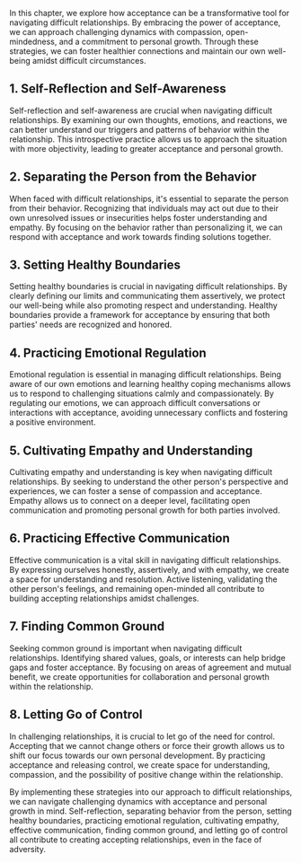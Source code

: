 
In this chapter, we explore how acceptance can be a transformative tool for navigating difficult relationships. By embracing the power of acceptance, we can approach challenging dynamics with compassion, open-mindedness, and a commitment to personal growth. Through these strategies, we can foster healthier connections and maintain our own well-being amidst difficult circumstances.

**1. Self-Reflection and Self-Awareness**
-----------------------------------------

Self-reflection and self-awareness are crucial when navigating difficult relationships. By examining our own thoughts, emotions, and reactions, we can better understand our triggers and patterns of behavior within the relationship. This introspective practice allows us to approach the situation with more objectivity, leading to greater acceptance and personal growth.

**2. Separating the Person from the Behavior**
----------------------------------------------

When faced with difficult relationships, it's essential to separate the person from their behavior. Recognizing that individuals may act out due to their own unresolved issues or insecurities helps foster understanding and empathy. By focusing on the behavior rather than personalizing it, we can respond with acceptance and work towards finding solutions together.

**3. Setting Healthy Boundaries**
---------------------------------

Setting healthy boundaries is crucial in navigating difficult relationships. By clearly defining our limits and communicating them assertively, we protect our well-being while also promoting respect and understanding. Healthy boundaries provide a framework for acceptance by ensuring that both parties' needs are recognized and honored.

**4. Practicing Emotional Regulation**
--------------------------------------

Emotional regulation is essential in managing difficult relationships. Being aware of our own emotions and learning healthy coping mechanisms allows us to respond to challenging situations calmly and compassionately. By regulating our emotions, we can approach difficult conversations or interactions with acceptance, avoiding unnecessary conflicts and fostering a positive environment.

**5. Cultivating Empathy and Understanding**
--------------------------------------------

Cultivating empathy and understanding is key when navigating difficult relationships. By seeking to understand the other person's perspective and experiences, we can foster a sense of compassion and acceptance. Empathy allows us to connect on a deeper level, facilitating open communication and promoting personal growth for both parties involved.

**6. Practicing Effective Communication**
-----------------------------------------

Effective communication is a vital skill in navigating difficult relationships. By expressing ourselves honestly, assertively, and with empathy, we create a space for understanding and resolution. Active listening, validating the other person's feelings, and remaining open-minded all contribute to building accepting relationships amidst challenges.

**7. Finding Common Ground**
----------------------------

Seeking common ground is important when navigating difficult relationships. Identifying shared values, goals, or interests can help bridge gaps and foster acceptance. By focusing on areas of agreement and mutual benefit, we create opportunities for collaboration and personal growth within the relationship.

**8. Letting Go of Control**
----------------------------

In challenging relationships, it is crucial to let go of the need for control. Accepting that we cannot change others or force their growth allows us to shift our focus towards our own personal development. By practicing acceptance and releasing control, we create space for understanding, compassion, and the possibility of positive change within the relationship.

By implementing these strategies into our approach to difficult relationships, we can navigate challenging dynamics with acceptance and personal growth in mind. Self-reflection, separating behavior from the person, setting healthy boundaries, practicing emotional regulation, cultivating empathy, effective communication, finding common ground, and letting go of control all contribute to creating accepting relationships, even in the face of adversity.
